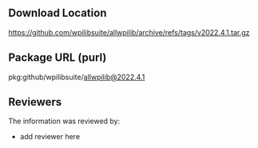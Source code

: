 ## Download Location

https://github.com/wpilibsuite/allwpilib/archive/refs/tags/v2022.4.1.tar.gz

## Package URL (purl)

pkg:github/wpilibsuite/allwpilib@2022.4.1

## Reviewers

The information was reviewed by:

* add reviewer here
